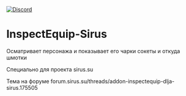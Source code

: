 [![Discord](https://discordapp.com/api/guilds/259362419372064778/widget.png?style=shield)](https://discord.gg/7cjU9xvcQY)
# InspectEquip-Sirus
Осматривает персонажа и показывает его чарки сокеты и откуда шмотки


Специально для проекта sirus.su


Тема на форуме  forum.sirus.su/threads/addon-inspectequip-dlja-sirus.175505
